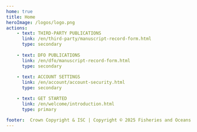 ```yaml
---
home: true
title: Home
heroImage: /logos/logo.png
actions:  
    - text: THIRD-PARTY PUBLICATIONS
      link: /en/third-party/manuscript-record-form.html
      type: secondary
      
    - text: DFO PUBLICATIONS
      link: /en/dfo/manuscript-record-form.html
      type: secondary
      
    - text: ACCOUNT SETTINGS
      link: /en/account/account-security.html
      type: secondary

    - text: GET STARTED
      link: /en/welcome/introduction.html
      type: primary

footer:  Crown Copyright & ISC | Copyright © 2025 Fisheries and Oceans Canada
---
```


